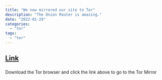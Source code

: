 ```yaml
---
title: "We now mirrored our site to Tor"
description: "The Onion Router is amazing."
date: "2022-01-29"
categories:
  - "tor"
tags:
  - "tor"
---
```

## [Link](https://jontes.page/onion)

###
Download the Tor browser and click the link above to go to the Tor Mirror
